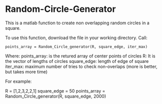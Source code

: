 # Random-Circle-Generator

This is a matlab function to create non overlapping random circles in a square. 

To use this function, download the file in your working directory. 
Call:

	points_array = Random_Circle_generator(R, square_edge, iter_max)
	
Where:
	points_array:  is the retured array of center points of circles
	R: It is the vector of lengths of circles
	square_edge: length of edge of square
	iter_max: maximum number of tries to check non-overlaps (more is better, but takes more time)
	
For example:

R = [1,2,3,2,2,1]
square_edge = 50
points_array = Random_Circle_generator(R, square_edge, 2000)
